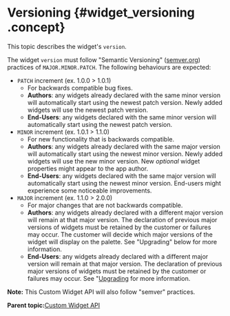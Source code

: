 # Versioning {#widget_versioning .concept}

This topic describes the widget's `version`.

The widget `version` must follow "Semantic Versioning" \([semver.org](https://semver.org/)\) practices of `MAJOR.MINOR.PATCH`. The following behaviours are expected:

-   `PATCH` increment \(ex. 1.0.0 \> 1.0.1\)
    -   For backwards compatible bug fixes.
    -   **Authors**: any widgets already declared with the same minor version will automatically start using the newest patch version. Newly added widgets will use the newest patch version.
    -   **End-Users**: any widgets declared with the same minor version will automatically start using the newest patch version.
-   `MINOR` increment \(ex. 1.0.1 \> 1.1.0\)
    -   For new functionality that is backwards compatible.
    -   **Authors**: any widgets already declared with the same major version will automatically start using the newest minor version. Newly added widgets will use the new minor version. New *optional* widget properties might appear to the app author.
    -   **End-Users**: any widgets declared with the same major version will automatically start using the newest minor version. End-users might experience some noticeable improvements.
-   `MAJOR` increment \(ex. 1.1.0 \> 2.0.0\)
    -   For major changes that are not backwards compatible.
    -   **Authors**: any widgets already declared with a different major version will remain at that major version. The declaration of previous major versions of widgets must be retained by the customer or failures may occur. The customer will decide which major versions of the widget will display on the palette. See "Upgrading" below for more information.
    -   **End-Users**: any widgets already declared with a different major version will remain at that major version. The declaration of previous major versions of widgets must be retained by the customer or failures may occur. See "[Upgrading](widget_upgrade.md) for more information.

**Note:** This Custom Widget API will also follow "semver" practices.

**Parent topic:**[Custom Widget API](customwidgetapi_landing.md)

